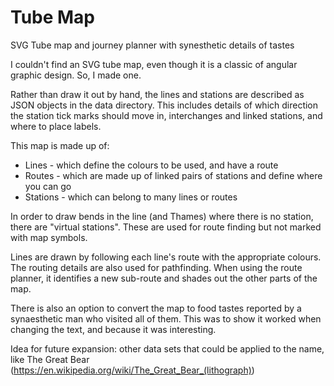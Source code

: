 # Tube Map
SVG Tube map and journey planner with synesthetic details of tastes

I couldn't find an SVG tube map, even though it is a classic of angular graphic design. So, I made one.

Rather than draw it out by hand, the lines and stations are described as JSON objects in the data directory. This includes details of which direction the station tick marks should move in, interchanges and linked stations, and where to place labels.

This map is made up of:
 - Lines - which define the colours to be used, and have a route
 - Routes - which are made up of linked pairs of stations and define where you can go
 - Stations - which can belong to many lines or routes

In order to draw bends in the line (and Thames) where there is no station, there are "virtual stations". These are used for route finding but not marked with map symbols.

Lines are drawn by following each line's route with the appropriate colours. The routing details are also used for pathfinding. When using the route planner, it identifies a new sub-route and shades out the other parts of the map.

There is also an option to convert the map to food tastes reported by a synaesthetic man who visited all of them. This was to show it worked when changing the text, and because it was interesting.

Idea for future expansion: other data sets that could be applied to the name, like The Great Bear (https://en.wikipedia.org/wiki/The_Great_Bear_(lithograph))
